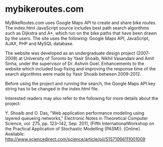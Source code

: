 mybikeroutes.com
================

MyBikeRoutes.com uses Google Maps API to create and share bike routes. The index.html JavaScript source includes best path search algorithms such as Dijkstra and A*, which run on the bike paths that have been drawn by the users. The site uses the following: Google Maps API, JavaScript, AJAX, PHP and MySQL database. 

The website was developed as an undergraduate design project (2007-2008) at University of Toronto by Yasir Shoaib, Nikhil Vasandani and Amit Sinha, under the supervisor of Dr. Ashvin Goel. Enhancements to the website which included bug-fixing and improving the response time of the search algorithms were made by Yasir Shoaib between 2009-2012.

Before using the project and running the search, the Google Maps API key string has to be changed in the index.html file.

Interested readers may also refer to the following for more details about the project:

Y. Shoaib and O. Das, “Web application performance modeling using layered queueing networks,” Electronic Notes in Theoretical Computer Science, vol. 275, pp. 123–142, Sep. 2011, (Fifth InternationalWorkshop on the Practical Application of Stochastic Modelling (PASM)). [Online]. Available: http://www.sciencedirect.com/science/article/pii/S1571066111001009

